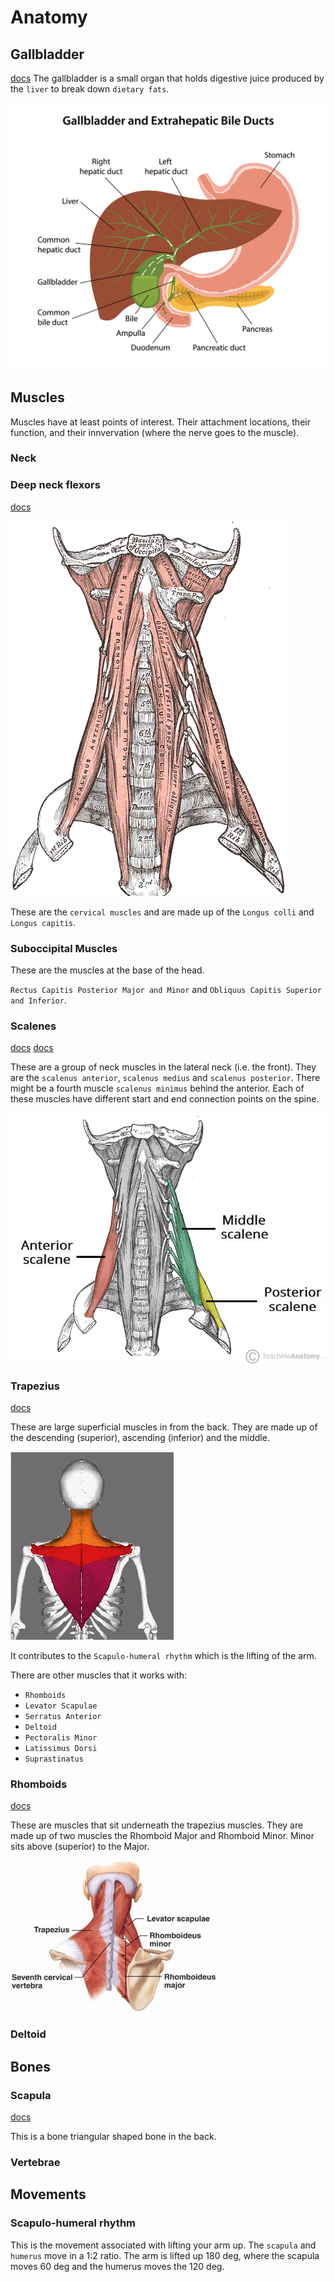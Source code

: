 # Anatomy

## Gallbladder

[docs](https://www.betterhealth.vic.gov.au/health/conditionsandtreatments/gallbladder-gallstones-and-surgery)
The gallbladder is a small organ that holds digestive juice produced by the `liver` to break down `dietary fats`.

![Gallbladder location](/static/images/body_anatomy_gallbladder.jpg)

## Muscles

Muscles have at least points of interest. Their attachment locations, their function, and their innvervation (where the nerve goes to the muscle).

### Neck

### Deep neck flexors

[docs](https://www.physio-pedia.com/Cervical_Deep_Neck_Flexors)

![Neck muscles](./Prevertebral_neck_muscles.png)

These are the `cervical muscles` and are made up of the `Longus colli` and `Longus capitis`.

### Suboccipital Muscles

These are the muscles at the base of the head.

`Rectus Capitis Posterior Major and Minor` and `Obliquus Capitis Superior and Inferior`.

### Scalenes

[docs](https://www.physio-pedia.com/Scalene)
[docs](https://teachmeanatomy.info/neck/muscles/scalene/)

These are a group of neck muscles in the lateral neck (i.e. the front). They are the `scalenus anterior`, `scalenus medius` and `scalenus posterior`. There might be a fourth muscle `scalenus minimus` behind the anterior. Each of these muscles have different start and end connection points on the spine.

![Scalene](./Scalene-Muscles-of-the-Neck.jpg)

### Trapezius

[docs](https://www.physio-pedia.com/Trapezius)

These are large superficial muscles in from the back. They are made up of the descending (superior), ascending (inferior) and the middle.

![Trapezius](./trapezius.png)

It contributes to the `Scapulo-humeral rhythm` which is the lifting of the arm.

There are other muscles that it works with:

- `Rhomboids`
- `Levator Scapulae`
- `Serratus Anterior`
- `Deltoid`
- `Pectoralis Minor`
- `Latissimus Dorsi`
- `Suprastinatus`

### Rhomboids

[docs](https://www.physio-pedia.com/Rhomboids)

These are muscles that sit underneath the trapezius muscles. They are made up of two muscles the Rhomboid Major and Rhomboid Minor. Minor sits above (superior) to the Major.

![Romboid with Trapezius and Scapula](./Scapula%20muscles.jpg)

### Deltoid

## Bones

### Scapula

[docs](https://www.physio-pedia.com/Scapula)

This is a bone triangular shaped bone in the back.

### Vertebrae

## Movements

### Scapulo-humeral rhythm

This is the movement associated with lifting your arm up. The `scapula` and `humerus` move in a 1:2 ratio. The arm is lifted up 180 deg, where the scapula moves 60 deg and the humerus moves the 120 deg.
